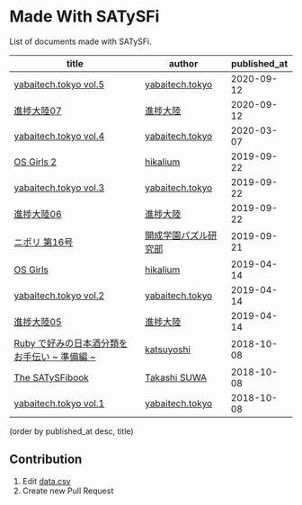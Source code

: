Made With SATySFi
=================

List of documents made with SATySFi.

| title                                                                                                | author                                               | published_at |
| ---------------------------------------------------------------------------------------------------- | ---------------------------------------------------- | ------------ |
| [yabaitech.tokyo vol.5](https://techbookfest.org/product/5131487676465152)                           | [yabaitech.tokyo](https://yabaitech.tokyo/)          | 2020-09-12   |
| [進捗大陸07](https://shinchoku-tairiku.github.io/web/books/tairiku07/)                               | [進捗大陸](https://shinchoku-tairiku.github.io/web/) | 2020-09-12   |
| [yabaitech.tokyo vol.4](https://yabaitech-tokyo.booth.pm/items/1888547)                              | [yabaitech.tokyo](https://yabaitech.tokyo/)          | 2020-03-07   |
| [OS Girls 2](https://hikalium.booth.pm/items/1576135)                                                | [hikalium](https://hikalium.com/)                    | 2019-09-22   |
| [yabaitech.tokyo vol.3](https://yabaitech-tokyo.booth.pm/items/1557104)                              | [yabaitech.tokyo](https://yabaitech.tokyo/)          | 2019-09-22   |
| [進捗大陸06](https://shinchoku-tairiku.github.io/web/books/tairiku07/)                               | [進捗大陸](https://shinchoku-tairiku.github.io/web/) | 2019-09-22   |
| [ニポリ 第16号](https://nipori.gitlab.io/nipori/index.html#nipori2019)                               | [開成学園パズル研究部](https://nipori.gitlab.io/)    | 2019-09-21   |
| [OS Girls](https://hikalium.booth.pm/items/1317230)                                                  | [hikalium](https://hikalium.com/)                    | 2019-04-14   |
| [yabaitech.tokyo vol.2](https://yabaitech-tokyo.booth.pm/items/1304326)                              | [yabaitech.tokyo](https://yabaitech.tokyo/)          | 2019-04-14   |
| [進捗大陸05](https://shinchoku-tairiku.github.io/web/books/tairiku07/)                               | [進捗大陸](https://shinchoku-tairiku.github.io/web/) | 2019-04-14   |
| [Ruby で好みの日本酒分類をお手伝い ~ 準備編 ~](https://techbookfest.org/event/tbf05/circle/55000001) | [katsuyoshi](https://katsyoshi.org/)                 | 2018-10-08   |
| [The SATySFibook](https://gfngfn.booth.pm/items/1127224)                                             | [Takashi SUWA](https://github.com/gfngfn)            | 2018-10-08   |
| [yabaitech.tokyo vol.1](https://yabaitech-tokyo.booth.pm/items/1041379)                              | [yabaitech.tokyo](https://yabaitech.tokyo/)          | 2018-10-08   |

(order by published_at desc, title)

Contribution
------------

1. Edit [data.csv](./data.csv)
1. Create new Pull Request
